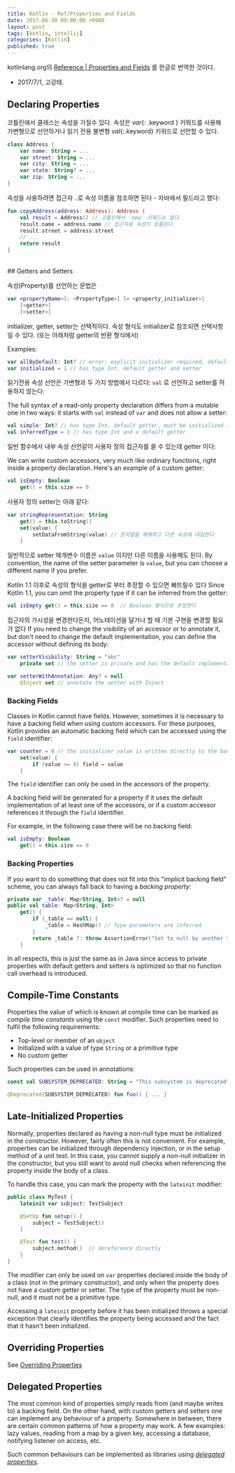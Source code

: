```yaml
---
title: Kotlin - Ref/Properties and Fields
date: 2017-06-30 09:00:00 +0900
layout: post
tags: [kotlin, intellij]
categories: [Kotlin]
published: true
---
```


kotlinlang.org의 [Reference | Properties and Fields](https://kotlinlang.org/docs/reference/properties.html) 를 한글로 번역한 것이다.
 - 2017/7/1, 고강태.

## Declaring Properties

코틀린에서 클래스는 속성을 가질수 있다. 속성은 *var*{: .keyword } 키워드를 사용해 가변형으로 선언하거나 읽기 전용 불변형 *val*{:.keyword} 키워드로 선언할 수 있다.


``` kotlin
class Address {
    var name: String = ...
    var street: String = ...
    var city: String = ...
    var state: String? = ...
    var zip: String = ...
}
```

속성을 사용하려면 접근자 `.`로 속성 이름을 참조하면 된다 - 자바에서 필드라고 했다:

``` kotlin
fun copyAddress(address: Address): Address {
    val result = Address() // 코틀린에서 'new' 키워드는 없다
    result.name = address.name // 접근자로 속성이 호출된다
    result.street = address.street
    // ...
    return result
}
```

<br/>
## Getters and Setters

속성(Property)를 선언하는 문법은 

``` kotlin
var <propertyName>[: <PropertyType>] [= <property_initializer>]
    [<getter>]
    [<setter>]
```

initializer, getter, setter는 선택적이다. 속성 형식도 initializer로 참조되면 선택사항 일 수 있다. (또는 아래처럼 getter의 반환 형식에서)

Examples:

``` kotlin
var allByDefault: Int? // error: explicit initializer required, default getter and setter implied
var initialized = 1 // has type Int, default getter and setter
```

읽기전용 속성 선언은 가변형과 두 가지 방법에서 다르다: `val` 로 선언하고 setter를 허용하지 않는다:

The full syntax of a read-only property declaration differs from a mutable one in two ways: it starts with `val` instead of `var` and does not allow a setter:

``` kotlin
val simple: Int? // has type Int, default getter, must be initialized in constructor
val inferredType = 1 // has type Int and a default getter
```

일반 함수에서 내부 속성 선언같이 사용자 정의 접근자를 쓸 수 있는데 getter 이다:

We can write custom accessors, very much like ordinary functions, right inside a property declaration. Here's an example of a custom getter:

``` kotlin
val isEmpty: Boolean
    get() = this.size == 0
```

사용자 정의 setter는 아래 같다:

``` kotlin
var stringRepresentation: String
    get() = this.toString()
    set(value) {
        setDataFromString(value) // 문자열을 해체하고 다른 속성에 대입한다
    }
```

일반적으로 setter 매개변수 이름은 `value` 이지만 다른 이름을 사용해도 된다.
By convention, the name of the setter parameter is `value`, but you can choose a different name if you prefer.

Kotlin 1.1 이후로 속성의 형식을 getter로 부터 추정할 수 있으면 빠뜨릴수 있다
Since Kotlin 1.1, you can omit the property type if it can be inferred from the getter:

``` kotlin
val isEmpty get() = this.size == 0  // Boolean 형식으로 추정한다
```


접근자의 가시성을 변경한다든지, 어노테이션을 달거나 할 때 기본 구현을 변경할 필요가 없다
If you need to change the visibility of an accessor or to annotate it, but don't need to change the default implementation,
you can define the accessor without defining its body:

``` kotlin
var setterVisibility: String = "abc"
    private set // the setter is private and has the default implementation

var setterWithAnnotation: Any? = null
    @Inject set // annotate the setter with Inject
```

### Backing Fields

Classes in Kotlin cannot have fields. However, sometimes it is necessary to have a backing field when using custom accessors. For these purposes, Kotlin provides
an automatic backing field which can be accessed using the `field` identifier:

``` kotlin
var counter = 0 // the initializer value is written directly to the backing field
    set(value) {
        if (value >= 0) field = value
    }
```

The `field` identifier can only be used in the accessors of the property.

A backing field will be generated for a property if it uses the default implementation of at least one of the accessors, or if a custom accessor references it through the `field` identifier.

For example, in the following case there will be no backing field:

``` kotlin
val isEmpty: Boolean
    get() = this.size == 0
```

### Backing Properties

If you want to do something that does not fit into this "implicit backing field" scheme, you can always fall back to having a *backing property*:

``` kotlin
private var _table: Map<String, Int>? = null
public val table: Map<String, Int>
    get() {
        if (_table == null) {
            _table = HashMap() // Type parameters are inferred
        }
        return _table ?: throw AssertionError("Set to null by another thread")
    }
```

In all respects, this is just the same as in Java since access to private properties with default getters and setters is optimized so that no function call overhead is introduced.


## Compile-Time Constants

Properties the value of which is known at compile time can be marked as _compile time constants_ using the `const` modifier.
Such properties need to fulfil the following requirements:

  * Top-level or member of an `object`
  * Initialized with a value of type `String` or a primitive type
  * No custom getter

Such properties can be used in annotations:

``` kotlin
const val SUBSYSTEM_DEPRECATED: String = "This subsystem is deprecated"

@Deprecated(SUBSYSTEM_DEPRECATED) fun foo() { ... }
```


## Late-Initialized Properties

Normally, properties declared as having a non-null type must be initialized in the constructor.
However, fairly often this is not convenient. For example, properties can be initialized through dependency injection,
or in the setup method of a unit test. In this case, you cannot supply a non-null initializer in the constructor,
but you still want to avoid null checks when referencing the property inside the body of a class.

To handle this case, you can mark the property with the `lateinit` modifier:

``` kotlin
public class MyTest {
    lateinit var subject: TestSubject

    @SetUp fun setup() {
        subject = TestSubject()
    }

    @Test fun test() {
        subject.method()  // dereference directly
    }
}
```

The modifier can only be used on `var` properties declared inside the body of a class (not in the primary constructor), and only
when the property does not have a custom getter or setter. The type of the property must be non-null, and it must not be
a primitive type.

Accessing a `lateinit` property before it has been initialized throws a special exception that clearly identifies the property
being accessed and the fact that it hasn't been initialized.

## Overriding Properties

See [Overriding Properties](classes.html#overriding-properties)

## Delegated Properties
  
The most common kind of properties simply reads from (and maybe writes to) a backing field. 
On the other hand, with custom getters and setters one can implement any behaviour of a property.
Somewhere in between, there are certain common patterns of how a property may work. A few examples: lazy values,
reading from a map by a given key, accessing a database, notifying listener on access, etc.

Such common behaviours can be implemented as libraries using [_delegated properties_](delegated-properties.html).